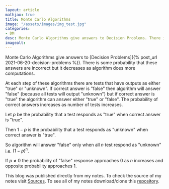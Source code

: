 ```yaml
---
layout: article
mathjax: true
title: Monte Carlo Algorithms
image: "/assets/images/img_test.jpg"
categories:
- DM
desc: Monte Carlo Algorithms give answers to Decision Problems. There is some probability that these answers are incorrect but it decreases as algorithm does more computations. 
imagealt: 
---
```


Monte Carlo Algorithms give answers to [Decision Problems]({% post_url 2021-06-20-decision-problems %}). There is some probability that these answers are incorrect but it decreases as algorithm does more computations.

At each step of these algorithms there are tests that have outputs as either "true" or "unknown". 
If correct answer is "false" then algorithm will answer "false" (because all tests will output "unknown") but if correct answer is "true" the algorithm can answer either "true" or "false". 
The probability of correct answers increases as number of tests increases.

Let $p$ be the probability that a test responds as "true" when correct answer is "true".

































































































































































































































































































































































Then $1-p$ is the probability that a test responds as "unknown" when correct answer is "true".

































































































































































































































































































































































So algorithm will answer "false" only when all $n$ test respond as "unknown" i.e. $({1-p})^n$.

































































































































































































































































































































































If $p \neq 0$ the probability of "false" response approaches 0 as $n$ increases and opposite probability approaches 1.




































































































































































































































































































































































This blog was published directly from my notes.
To check the source of my notes visit [Sources](sources.html).
To see all of my notes download/clone this [repository](https://github.com/bovem/CS).